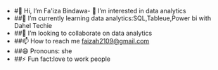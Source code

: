 - #👋 Hi, I’m Fa'iza Bindawa- 👀 I’m interested in data analytics 
- ##🌱 I’m currently learning data analytics:SQL,Tableue,Power bi with Dahel Techie
- ##💞️ I’m looking to collaborate on data analytics 
- ##📫 How to reach me faizah2109@gmail.com
- ##😄 Pronouns: she 
- ##⚡ Fun fact:love to work people 

<!---
Faizah-web/Faizah-web is a ✨ special ✨ repository because its `README.md` (this file) appears on your GitHub profile.
You can click the Preview link to take a look at your changes.
--->

